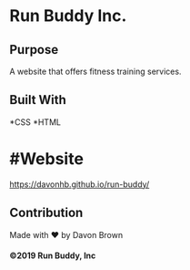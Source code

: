 # Run Buddy Inc.

## Purpose
A website that offers fitness training services.

## Built With
*CSS
*HTML

# #Website
https://davonhb.github.io/run-buddy/

## Contribution
Made with ❤️ by Davon Brown

#### ©️2019 Run Buddy, Inc
